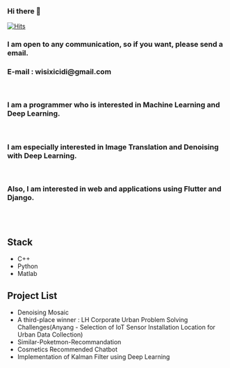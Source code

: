 ### Hi there 👋

<!--
**iwillbeaprogramer/iwillbeaprogramer** is a ✨ _special_ ✨ repository because its `README.md` (this file) appears on your GitHub profile.

Here are some ideas to get you started:

- 🔭 I’m currently working on ...
- 🌱 I’m currently learning ...
- 👯 I’m looking to collaborate on ...
- 🤔 I’m looking for help with ...
- 💬 Ask me about ...
- 📫 How to reach me: ...
- 😄 Pronouns: ...
- ⚡ Fun fact: ...
-->

[![Hits](https://hits.seeyoufarm.com/api/count/incr/badge.svg?url=https%3A%2F%2Fgithub.com%2Fiwillbeaprogramer&count_bg=%2379C83D&title_bg=%23555555&icon=&icon_color=%23E7E7E7&title=hits&edge_flat=false)](https://hits.seeyoufarm.com)


<h3>I am open to any communication, so if you want, please send a email.</h3>
<h3>E-mail : wisixicidi@gmail.com</h3><br>
<h3>I am a programmer who is interested in Machine Learning and Deep Learning.</h3><br>
<h3>I am especially interested in Image Translation and Denoising with Deep Learning.</h3><br>
<h3>Also, I am interested in web and applications using Flutter and Django.</h3><br><br>

## Stack

- C++
- Python
- Matlab
## Project List
- Denoising Mosaic
- A third-place winner : LH Corporate Urban Problem Solving Challenges(Anyang - Selection of IoT Sensor Installation Location for Urban Data Collection)
- Similar-Poketmon-Recommandation
- Cosmetics Recommended Chatbot
- Implementation of Kalman Filter using Deep Learning


